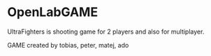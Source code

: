 # OpenLabGAME

UltraFighters is shooting game for 2 players and also for multiplayer.

GAME created by tobias, peter, matej, ado
